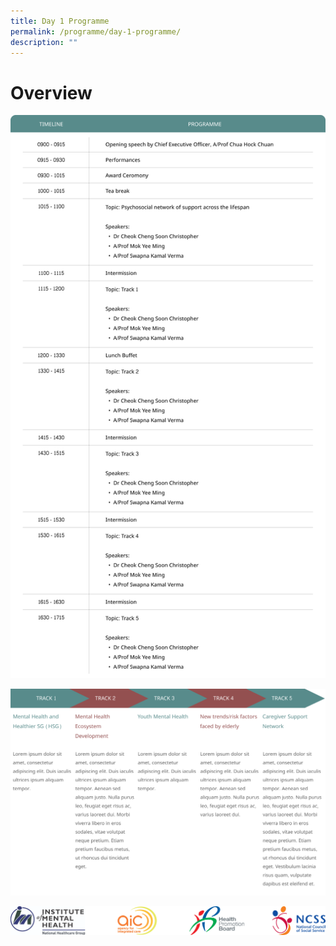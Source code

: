 ```yaml
---
title: Day 1 Programme
permalink: /programme/day-1-programme/
description: ""
---
```

# Overview
![](/images/Frame%203.png)

![](/images/Frame%202.png)

![](/images/Footer.png)